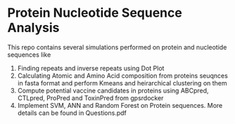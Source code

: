 # Protein Nucleotide Sequence Analysis
This repo contains several simulations performed on protein and nucleotide sequences like 
1) Finding repeats and inverse repeats using Dot Plot 
2) Calculating Atomic and Amino Acid composition from proteins seuqnces in fasta format and perform Kmeans and heirarchical clustering on them 
3) Compute potential vaccine candidates in proteins using ABCpred, CTLpred, ProPred and ToxinPred from gpsrdocker 
4) Implement SVM, ANN and Random Forest on Protein sequences. 
More details can be found in Questions.pdf
